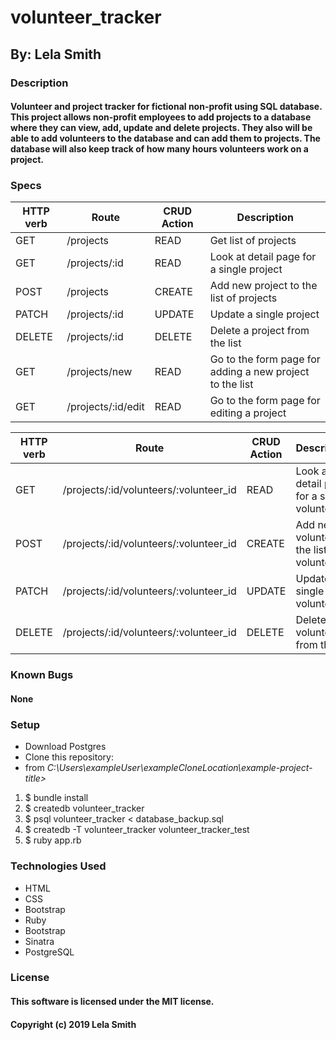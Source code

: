 # volunteer_tracker
## By: Lela Smith

### Description
#### Volunteer and project tracker for fictional non-profit using SQL database. This project allows non-profit employees to add projects to a database where they can view, add, update and delete projects. They also will be able to add volunteers to the database and can add them to projects. The database will also keep track of how many hours volunteers work on a project.

### Specs
|HTTP verb|Route|CRUD Action|Description|
|---|---|---|---|
|GET|/projects|READ|Get list of projects|
|GET|/projects/:id|READ|Look at detail page for a single project|
|POST|/projects|CREATE|Add new project to the list of projects|
|PATCH|/projects/:id|UPDATE|Update a single project|
|DELETE|/projects/:id|DELETE|Delete a project from the list|
|GET|/projects/new|READ|Go to the form page for adding a new project to the list|
|GET|/projects/:id/edit|READ|Go to the form page for editing a project


|HTTP verb|Route|CRUD Action|Description|
|---|---|---|---|
|GET|/projects/:id/volunteers/:volunteer_id|READ|Look at detail page for a single volunteer|
|POST|/projects/:id/volunteers/:volunteer_id|CREATE|Add new volunteer to the list of volunteers|
|PATCH|/projects/:id/volunteers/:volunteer_id|UPDATE|Update a single volunteer|
|DELETE|/projects/:id/volunteers/:volunteer_id|DELETE|Delete a volunteer from the list|

### Known Bugs
#### None

### Setup
* Download Postgres
* Clone this repository:
* from  _C:\Users\exampleUser\exampleCloneLocation\example-project-title>_
1. $ bundle install
2. $ createdb volunteer_tracker
3. $ psql volunteer_tracker < database_backup.sql
4. $ createdb -T volunteer_tracker volunteer_tracker_test
2. $ ruby app.rb

### Technologies Used
* HTML
* CSS
* Bootstrap
* Ruby
* Bootstrap
* Sinatra
* PostgreSQL

### License
#### This software is licensed under the MIT license.

#### Copyright (c) 2019 Lela Smith

